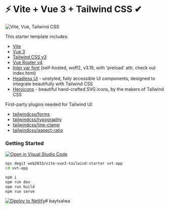 # ⚡ Vite + Vue 3 + Tailwind CSS ✔

![Vite, Vue, Tailwind CSS](https://user-images.githubusercontent.com/11320080/111277027-a9384c00-8640-11eb-8323-21889bd7c609.png)

This starter template includes:

- [Vite](https://vitejs.dev/guide/)
- [Vue 3](https://staging.vuejs.org/guide/introduction.html)
- [Tailwind CSS v3](https://tailwindcss.com/docs/configuration)
- [Vue Router v4](https://github.com/vuejs/vue-router-next)
- [Inter var font](https://github.com/rsms/inter) (self-hosted, woff2, v3.19, with 'preload' attr, check out index.html)
- [Headless UI](https://headlessui.dev/vue/menu) - unstyled, fully accessible UI components, designed to integrate beautifully with Tailwind CSS
- [Heroicons](https://github.com/tailwindlabs/heroicons#vue) - beautiful hand-crafted SVG icons,
by the makers of Tailwind CSS

First-party plugins needed for Tailwind UI:

- [tailwindcss/forms](https://github.com/tailwindlabs/tailwindcss-forms)
- [tailwindcss/typography](https://tailwindcss.com/docs/typography-plugin)
- [tailwindcss/line-clamp](https://github.com/tailwindlabs/tailwindcss-line-clamp)
- [tailwindcss/aspect-ratio](https://github.com/tailwindlabs/tailwindcss-aspect-ratio)

### Getting Started

[![Open in Visual Studio Code](https://open.vscode.dev/badges/open-in-vscode.svg)](https://open.vscode.dev/web2033/vite-vue3-tailwind-starter)

```sh
npx degit web2033/vite-vue3-tailwind-starter vvt-app
cd vvt-app
```

```sh
npm i
npm run dev
npm run build
npm run serve
```

[![Deploy to Netlify](https://www.netlify.com/img/deploy/button.svg)](https://app.netlify.com/start/deploy?repository=https://github.com/web2033/vite-vue3-tailwind-starter)# baytsalwa
